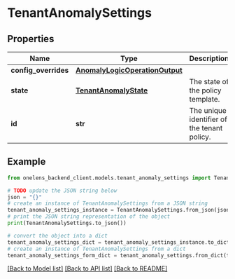 # TenantAnomalySettings


## Properties

Name | Type | Description | Notes
------------ | ------------- | ------------- | -------------
**config_overrides** | [**AnomalyLogicOperationOutput**](AnomalyLogicOperationOutput.md) |  | [optional] 
**state** | [**TenantAnomalyState**](TenantAnomalyState.md) | The state of the policy template. | 
**id** | **str** | The unique identifier of the tenant policy. | 

## Example

```python
from onelens_backend_client.models.tenant_anomaly_settings import TenantAnomalySettings

# TODO update the JSON string below
json = "{}"
# create an instance of TenantAnomalySettings from a JSON string
tenant_anomaly_settings_instance = TenantAnomalySettings.from_json(json)
# print the JSON string representation of the object
print(TenantAnomalySettings.to_json())

# convert the object into a dict
tenant_anomaly_settings_dict = tenant_anomaly_settings_instance.to_dict()
# create an instance of TenantAnomalySettings from a dict
tenant_anomaly_settings_form_dict = tenant_anomaly_settings.from_dict(tenant_anomaly_settings_dict)
```
[[Back to Model list]](../README.md#documentation-for-models) [[Back to API list]](../README.md#documentation-for-api-endpoints) [[Back to README]](../README.md)


